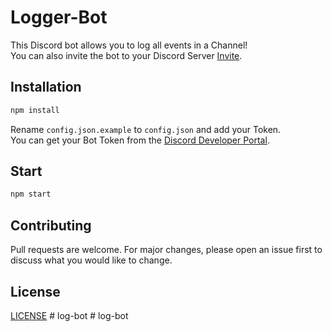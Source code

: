 # Logger-Bot

This Discord bot allows you to log all events in a Channel!\
You can also invite the bot to your Discord Server [Invite](https://discord.com/api/oauth2/authorize?client_id=718425572706877465&permissions=8&scope=bot).

## Installation

```bash
npm install
```
Rename ``config.json.example`` to  ``config.json`` and add your Token.\
You can get your Bot Token from the [Discord Developer Portal](https://discord.com/developers/applications).

## Start

```bash
npm start
```

## Contributing
Pull requests are welcome. For major changes, please open an issue first to discuss what you would like to change.

## License
[LICENSE](https://github.com/routerabfrage/License)
#   l o g - b o t  
 #   l o g - b o t  
 